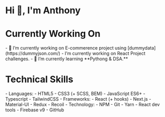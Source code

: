 
<h1>Hi 👋, I'm Anthony</h1>


<h1>Currently Working On</h1>
- 🔭 I’m currently working on E-commerence project using [dummydata](https://dummyjson.com/)
- I’m currently working on React Project challenges.
- 🌱 I’m currently learning **Pythong & DSA.**



<h1>Technical Skills</h1>
- Languages:
  - HTML5
  - CSS3 (+ SCSS, BEM)
  - JavaScript ES6+
  - Typescript
  - TailwindCSS           
- Frameworks:
  - React (+ hooks)
  - Next.js
  - Material-UI
  - Redux
  - Recoil 
- Technology:
  - NPM
  - Git
  - Yarn
  - React dev tools
  - Firebase v9
  - GitHub 




